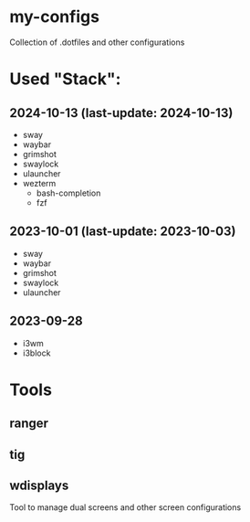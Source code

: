 # my-configs

Collection of .dotfiles and other configurations


# Used "Stack":


## 2024-10-13 (last-update: 2024-10-13)

- sway
- waybar
- grimshot
- swaylock
- ulauncher
- wezterm
  - bash-completion
  - fzf

## 2023-10-01 (last-update: 2023-10-03)

- sway
- waybar
- grimshot
- swaylock
- ulauncher

## 2023-09-28
- i3wm
- i3block

# Tools
## ranger
## tig
## wdisplays
Tool to manage dual screens and other screen configurations
